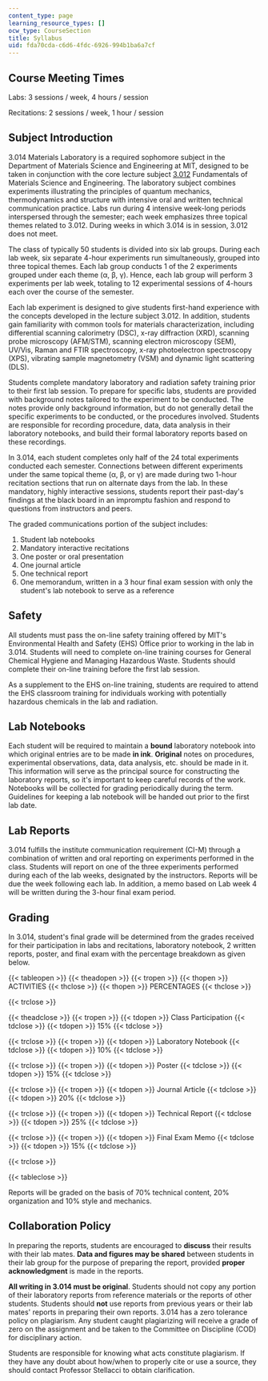 ```yaml
---
content_type: page
learning_resource_types: []
ocw_type: CourseSection
title: Syllabus
uid: fda70cda-c6d6-4fdc-6926-994b1ba6a7cf
---
```


Course Meeting Times
--------------------

Labs: 3 sessions / week, 4 hours / session

Recitations: 2 sessions / week, 1 hour / session

Subject Introduction
--------------------

3.014 Materials Laboratory is a required sophomore subject in the Department of Materials Science and Engineering at MIT, designed to be taken in conjunction with the core lecture subject [3.012](/courses/3-012-fundamentals-of-materials-science-fall-2005) Fundamentals of Materials Science and Engineering. The laboratory subject combines experiments illustrating the principles of quantum mechanics, thermodynamics and structure with intensive oral and written technical communication practice. Labs run during 4 intensive week-long periods interspersed through the semester; each week emphasizes three topical themes related to 3.012. During weeks in which 3.014 is in session, 3.012 does not meet.

The class of typically 50 students is divided into six lab groups. During each lab week, six separate 4-hour experiments run simultaneously, grouped into three topical themes. Each lab group conducts 1 of the 2 experiments grouped under each theme (α, β, γ). Hence, each lab group will perform 3 experiments per lab week, totaling to 12 experimental sessions of 4-hours each over the course of the semester.

Each lab experiment is designed to give students first-hand experience with the concepts developed in the lecture subject 3.012. In addition, students gain familiarity with common tools for materials characterization, including differential scanning calorimetry (DSC), x-ray diffraction (XRD), scanning probe microscopy (AFM/STM), scanning electron microscopy (SEM), UV/Vis, Raman and FTIR spectroscopy, x-ray photoelectron spectroscopy (XPS), vibrating sample magnetometry (VSM) and dynamic light scattering (DLS).

Students complete mandatory laboratory and radiation safety training prior to their first lab session. To prepare for specific labs, students are provided with background notes tailored to the experiment to be conducted. The notes provide only background information, but do not generally detail the specific experiments to be conducted, or the procedures involved. Students are responsible for recording procedure, data, data analysis in their laboratory notebooks, and build their formal laboratory reports based on these recordings.

In 3.014, each student completes only half of the 24 total experiments conducted each semester. Connections between different experiments under the same topical theme (α, β, or γ) are made during two 1-hour recitation sections that run on alternate days from the lab. In these mandatory, highly interactive sessions, students report their past-day's findings at the black board in an impromptu fashion and respond to questions from instructors and peers.

The graded communications portion of the subject includes:

1.  Student lab notebooks
2.  Mandatory interactive recitations
3.  One poster or oral presentation
4.  One journal article
5.  One technical report
6.  One memorandum, written in a 3 hour final exam session with only the student's lab notebook to serve as a reference

Safety
------

All students must pass the on-line safety training offered by MIT's Environmental Health and Safety (EHS) Office prior to working in the lab in 3.014. Students will need to complete on-line training courses for General Chemical Hygiene and Managing Hazardous Waste. Students should complete their on-line training before the first lab session.

As a supplement to the EHS on-line training, students are required to attend the EHS classroom training for individuals working with potentially hazardous chemicals in the lab and radiation.

Lab Notebooks
-------------

Each student will be required to maintain a **bound** laboratory notebook into which original entries are to be made **in ink**. **Original** notes on procedures, experimental observations, data, data analysis, etc. should be made in it. This information will serve as the principal source for constructing the laboratory reports, so it's important to keep careful records of the work. Notebooks will be collected for grading periodically during the term. Guidelines for keeping a lab notebook will be handed out prior to the first lab date.

Lab Reports
-----------

3.014 fulfills the institute communication requirement (CI-M) through a combination of written and oral reporting on experiments performed in the class. Students will report on one of the three experiments performed during each of the lab weeks, designated by the instructors. Reports will be due the week following each lab. In addition, a memo based on Lab week 4 will be written during the 3-hour final exam period.

Grading
-------

In 3.014, student's final grade will be determined from the grades received for their participation in labs and recitations, laboratory notebook, 2 written reports, poster, and final exam with the percentage breakdown as given below.

{{< tableopen >}}
{{< theadopen >}}
{{< tropen >}}
{{< thopen >}}
ACTIVITIES
{{< thclose >}}
{{< thopen >}}
PERCENTAGES
{{< thclose >}}

{{< trclose >}}

{{< theadclose >}}
{{< tropen >}}
{{< tdopen >}}
Class Participation
{{< tdclose >}}
{{< tdopen >}}
15%
{{< tdclose >}}

{{< trclose >}}
{{< tropen >}}
{{< tdopen >}}
Laboratory Notebook
{{< tdclose >}}
{{< tdopen >}}
10%
{{< tdclose >}}

{{< trclose >}}
{{< tropen >}}
{{< tdopen >}}
Poster
{{< tdclose >}}
{{< tdopen >}}
15%
{{< tdclose >}}

{{< trclose >}}
{{< tropen >}}
{{< tdopen >}}
Journal Article
{{< tdclose >}}
{{< tdopen >}}
20%
{{< tdclose >}}

{{< trclose >}}
{{< tropen >}}
{{< tdopen >}}
Technical Report
{{< tdclose >}}
{{< tdopen >}}
25%
{{< tdclose >}}

{{< trclose >}}
{{< tropen >}}
{{< tdopen >}}
Final Exam Memo
{{< tdclose >}}
{{< tdopen >}}
15%
{{< tdclose >}}

{{< trclose >}}

{{< tableclose >}}

  

Reports will be graded on the basis of 70% technical content, 20% organization and 10% style and mechanics.

Collaboration Policy
--------------------

In preparing the reports, students are encouraged to **discuss** their results with their lab mates. **Data and figures may be shared** between students in their lab group for the purpose of preparing the report, provided **proper acknowledgment** is made in the reports.

**All writing in 3.014 must be original**. Students should not copy any portion of their laboratory reports from reference materials or the reports of other students. Students should **not** use reports from previous years or their lab mates' reports in preparing their own reports. 3.014 has a zero tolerance policy on plagiarism. Any student caught plagiarizing will receive a grade of zero on the assignment and be taken to the Committee on Discipline (COD) for disciplinary action.

Students are responsible for knowing what acts constitute plagiarism. If they have any doubt about how/when to properly cite or use a source, they should contact Professor Stellacci to obtain clarification.